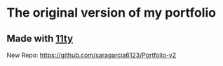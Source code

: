 # The original version of my portfolio

## Made with [11ty](https://www.11ty.dev/)

New Repo: <https://github.com/saragarcia6123/Portfolio-v2>

